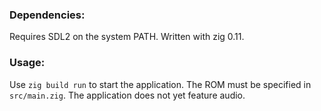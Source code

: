 ### Dependencies:
Requires SDL2 on the system PATH.
Written with zig 0.11.

### Usage:
Use `zig build run` to start the application. The ROM must be specified in `src/main.zig`. The
application does not yet feature audio.
